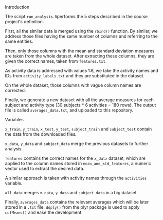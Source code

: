 Introduction

The script `run_analysis.R`performs the 5 steps described in
the course project's definition.

First, all the similar data is merged using the `rbind()`
function. By similar, we address those files having the same number of columns
and referring to the same entities.

Then, only those columns with the mean and standard
deviation measures are taken from the whole dataset. After extracting these
columns, they are given the correct names, taken from `features.txt`.

As activity data is addressed with values 1:6, we take the
activity names and IDs from `activity_labels.txt` and they are substituted in
the dataset.

On the whole dataset, those columns with vague column names
are corrected.

Finally, we generate a new dataset with all the average
measures for each subject and activity type (30 subjects * 6 activities = 180
rows). The output file is called `averages_data.txt`, and uploaded to this
repository.

 Variables

`x_train`, `y_train`, `x_test`, `y_test`, `subject_train`
and `subject_test` contain the data from the downloaded files.

`x_data`, `y_data` and `subject_data` merge the previous datasets
to further analysis.

`features` contains the correct names for the `x_data`
dataset, which are applied to the column names stored in
`mean_and_std_features`, a numeric vector used to extract the desired data.

A similar approach is taken with activity names through the
`activities` variable.

`all_data` merges `x_data`, `y_data` and `subject_data` in a
big dataset.

Finally, `averages_data` contains the relevant averages
which will be later stored in a `.txt` file. `ddply()` from the plyr package is
used to apply `colMeans()` and ease the development.
